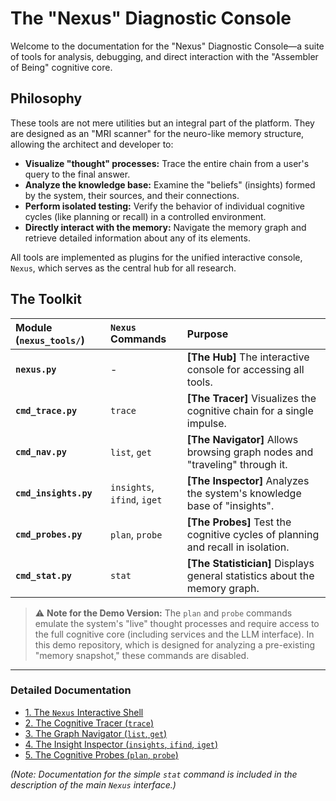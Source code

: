 # The "Nexus" Diagnostic Console

Welcome to the documentation for the "Nexus" Diagnostic Console—a suite of tools for analysis, debugging, and direct interaction with the "Assembler of Being" cognitive core.

## Philosophy

These tools are not mere utilities but an integral part of the platform. They are designed as an "MRI scanner" for the neuro-like memory structure, allowing the architect and developer to:

-   **Visualize "thought" processes:** Trace the entire chain from a user's query to the final answer.
-   **Analyze the knowledge base:** Examine the "beliefs" (insights) formed by the system, their sources, and their connections.
-   **Perform isolated testing:** Verify the behavior of individual cognitive cycles (like planning or recall) in a controlled environment.
-   **Directly interact with the memory:** Navigate the memory graph and retrieve detailed information about any of its elements.

All tools are implemented as plugins for the unified interactive console, `Nexus`, which serves as the central hub for all research.

## The Toolkit

| Module (`nexus_tools/`) | `Nexus` Commands | Purpose |
| :--- | :--- | :--- |
| **`nexus.py`** | - | **[The Hub]** The interactive console for accessing all tools. |
| **`cmd_trace.py`** | `trace` | **[The Tracer]** Visualizes the cognitive chain for a single impulse. |
| **`cmd_nav.py`** | `list`, `get` | **[The Navigator]** Allows browsing graph nodes and "traveling" through it. |
| **`cmd_insights.py`**| `insights`, `ifind`, `iget` | **[The Inspector]** Analyzes the system's knowledge base of "insights". |
| **`cmd_probes.py`** | `plan`, `probe` | **[The Probes]** Test the cognitive cycles of planning and recall in isolation. |
| **`cmd_stat.py`** | `stat` | **[The Statistician]** Displays general statistics about the memory graph. |

> ⚠️ **Note for the Demo Version:** The `plan` and `probe` commands emulate the system's "live" thought processes and require access to the full cognitive core (including services and the LLM interface). In this demo repository, which is designed for analyzing a pre-existing "memory snapshot," these commands are disabled.

---

### Detailed Documentation

-   [1. The `Nexus` Interactive Shell](01_nexus_shell.md)
-   [2. The Cognitive Tracer (`trace`)](02_cognitive_tracer.md)
-   [3. The Graph Navigator (`list`, `get`)](03_graph_navigator.md)
-   [4. The Insight Inspector (`insights`, `ifind`, `iget`)](04_insight_inspector.md)
-   [5. The Cognitive Probes (`plan`, `probe`)](05_planner_probe.md)

*(Note: Documentation for the simple `stat` command is included in the description of the main `Nexus` interface.)*
